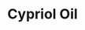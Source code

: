 ---
name: Cypriol Oil
title: Cypriol Oil
details:
  - detail:
      key: Usage/Application
      value: Fragrance, Flavour, Pharma
  - detail:
      key: Botanical Name
      value: Pelargonium Graveolens
  - detail:
      key: Pack Size
      value: 5, 25, 200 Kg
  - detail:
      key: Brand
      value: Natural Aroma
  - detail:
      key: Extraction Method
      value: Steam Distillation
  - detail:
      key: Refractive Index
      value: 1.51062 to 1.51100 (at 20 deg C)
  - detail:
      key: Specific Gravity
      value: 1.00520 to 1.00680 (at 20 deg C)
  - detail:
      key: Packing Type
      value: Can, Barrel
  - detail:
      key: CAS No
      value: 91771-62-9
  - detail:
      key: Plant Parts Used
      value: Root
  - detail:
      key: GC Purity
      value: 95.00% minimum
  - detail:
      key: Physical State
      value: Liquid
showOnHome: false
thumbnail: https://5.imimg.com/data5/SELLER/Default/2021/12/JF/LO/CR/3823480/cypriol-oil-500x500.jpg
productImages:
  - https://ucarecdn.com/8213c725-21d0-4ac0-ad5e-c1975c20032b/
category: essential oils
---